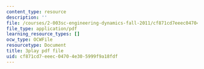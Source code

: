 ```yaml
---
content_type: resource
description: ''
file: /courses/2-003sc-engineering-dynamics-fall-2011/cf871cd7eeec04704e305999f9a18fdf_YZ9y4zcfCPs.pdf
file_type: application/pdf
learning_resource_types: []
ocw_type: OCWFile
resourcetype: Document
title: 3play pdf file
uid: cf871cd7-eeec-0470-4e30-5999f9a18fdf
---
```

